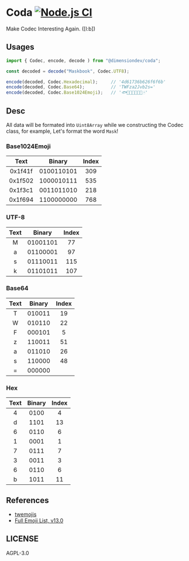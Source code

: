 # Coda [![Node.js CI][workflow-badge]][workflow]

Make Codec Interesting Again. ([I:b])

## Usages

```javascript
import { Codec, encode, decode ) from "@dimensiondev/coda";

const decoded = decode("Maskbook", Codec.UTF8);

encode(decoded, Codec.Hexadecimal);     // '4d61736b626f6f6b'
encode(decoded, Codec.Base64);          // 'TWFza2Jvb2s='
encode(decoded, Codec.Base1024Emoji);   // '🐟🔂🏁🤖💧🚊😤🀄'
```

## Desc

All data will be formated into `Uint8Array` while we constructing the
Codec class, for example, Let's format the word `Mask`!

### Base1024Emoji

| Text    | Binary       | Index   |
| :----:  | :----------: | :-----: |
| 0x1f41f | 0100110101   | 309     |
| 0x1f502 | 1000010111   | 535     |
| 0x1f3c1 | 0011011010   | 218     |
| 0x1f694 | 1100000000   | 768     |

### UTF-8

| Text   | Binary     | Index   |
| :----: | :--------: | :-----: |
| M      | 01001101   | 77      |
| a      | 01100001   | 97      |
| s      | 01110011   | 115     |
| k      | 01101011   | 107     |

### Base64

| Text   | Binary   | Index   |
| :----: | :------: | :-----: |
| T      | 010011   | 19      |
| W      | 010110   | 22      |
| F      | 000101   | 5       |
| z      | 110011   | 51      |
| a      | 011010   | 26      |
| s      | 110000   | 48      |
| =      | 000000   |         |

### Hex

| Text   | Binary   | Index   |
| :----: | :------: | :-----: |
| 4      | 0100     | 4       |
| d      | 1101     | 13      |
| 6      | 0110     | 6       |
| 1      | 0001     | 1       |
| 7      | 0111     | 7       |
| 3      | 0011     | 3       |
| 6      | 0110     | 6       |
| b      | 1011     | 11      |

## References

+ [twemojis][twemojis]
+ [Full Emoji List, v13.0][full-emoji-list]

## LICENSE

AGPL-3.0

[twemojis]: https://github.com/twitter/twemoji
[workflow]: https://github.com/DimensionDev/coda/actions?query=workflow%3A%22Node.js+CI%22
[workflow-badge]: https://github.com/DimensionDev/coda/workflows/Node.js%20CI/badge.svg
[full-emoji-list]: https://unicode.org/emoji/charts/full-emoji-list.html
